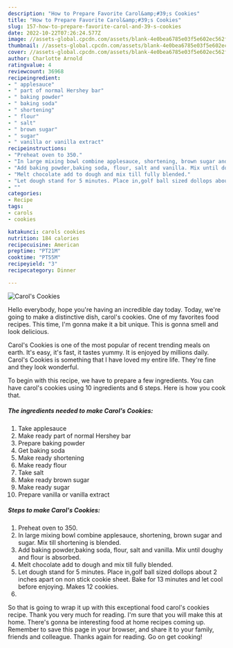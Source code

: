 ```yaml
---
description: "How to Prepare Favorite Carol&amp;#39;s Cookies"
title: "How to Prepare Favorite Carol&amp;#39;s Cookies"
slug: 157-how-to-prepare-favorite-carol-and-39-s-cookies
date: 2022-10-22T07:26:24.577Z
image: //assets-global.cpcdn.com/assets/blank-4e0bea6785e03f5e602ec562f230caae08da540cada707380b4fe1bbebba43da.png
thumbnail: //assets-global.cpcdn.com/assets/blank-4e0bea6785e03f5e602ec562f230caae08da540cada707380b4fe1bbebba43da.png
cover: //assets-global.cpcdn.com/assets/blank-4e0bea6785e03f5e602ec562f230caae08da540cada707380b4fe1bbebba43da.png
author: Charlotte Arnold
ratingvalue: 4
reviewcount: 36968
recipeingredient:
- " applesauce"
- " part of normal Hershey bar"
- " baking powder"
- " baking soda"
- " shortening"
- " flour"
- " salt"
- " brown sugar"
- " sugar"
- " vanilla or vanilla extract"
recipeinstructions:
- "Preheat oven to 350."
- "In large mixing bowl combine applesauce, shortening, brown sugar and sugar. Mix till shortening is blended."
- "Add baking powder,baking soda, flour, salt and vanilla. Mix until doughy and flour is absorbed."
- "Melt chocolate add to dough and mix till fully blended."
- "Let dough stand for 5 minutes. Place in,golf ball sized dollops about 2 inches apart on non stick cookie sheet. Bake for 13 minutes and let cool before enjoying. Makes 12 cookies."
- ""
categories:
- Recipe
tags:
- carols
- cookies

katakunci: carols cookies 
nutrition: 184 calories
recipecuisine: American
preptime: "PT21M"
cooktime: "PT55M"
recipeyield: "3"
recipecategory: Dinner

---
```



![Carol&#39;s Cookies](//assets-global.cpcdn.com/assets/blank-4e0bea6785e03f5e602ec562f230caae08da540cada707380b4fe1bbebba43da.png)

Hello everybody, hope you're having an incredible day today. Today, we're going to make a distinctive dish, carol&#39;s cookies. One of my favorites food recipes. This time, I'm gonna make it a bit unique. This is gonna smell and look delicious.



Carol&#39;s Cookies is one of the most popular of recent trending meals on earth. It's easy, it's fast, it tastes yummy. It is enjoyed by millions daily. Carol&#39;s Cookies is something that I have loved my entire life. They're fine and they look wonderful.


To begin with this recipe, we have to prepare a few ingredients. You can have carol&#39;s cookies using 10 ingredients and 6 steps. Here is how you cook that.

<!--inarticleads1-->

##### The ingredients needed to make Carol&#39;s Cookies:

1. Take  applesauce
1. Make ready  part of normal Hershey bar
1. Prepare  baking powder
1. Get  baking soda
1. Make ready  shortening
1. Make ready  flour
1. Take  salt
1. Make ready  brown sugar
1. Make ready  sugar
1. Prepare  vanilla or vanilla extract




<!--inarticleads2-->

##### Steps to make Carol&#39;s Cookies:

1. Preheat oven to 350.
1. In large mixing bowl combine applesauce, shortening, brown sugar and sugar. Mix till shortening is blended.
1. Add baking powder,baking soda, flour, salt and vanilla. Mix until doughy and flour is absorbed.
1. Melt chocolate add to dough and mix till fully blended.
1. Let dough stand for 5 minutes. Place in,golf ball sized dollops about 2 inches apart on non stick cookie sheet. Bake for 13 minutes and let cool before enjoying. Makes 12 cookies.
1. 




So that is going to wrap it up with this exceptional food carol&#39;s cookies recipe. Thank you very much for reading. I'm sure that you will make this at home. There's gonna be interesting food at home recipes coming up. Remember to save this page in your browser, and share it to your family, friends and colleague. Thanks again for reading. Go on get cooking!

